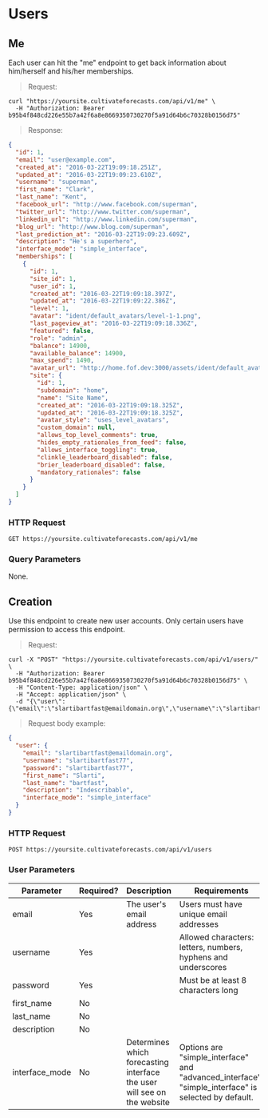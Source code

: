 
# Users

## Me

Each user can hit the "me" endpoint to get back information about him/herself and his/her memberships.

> Request:

```shell
curl "https://yoursite.cultivateforecasts.com/api/v1/me" \
  -H "Authorization: Bearer b95b4f848cd226e55b7a42f6a8e8669350730270f5a91d64b6c70328b0156d75"
```

> Response:

```json
{
  "id": 1,
  "email": "user@example.com",
  "created_at": "2016-03-22T19:09:18.251Z",
  "updated_at": "2016-03-22T19:09:23.610Z",
  "username": "superman",
  "first_name": "Clark",
  "last_name": "Kent",
  "facebook_url": "http://www.facebook.com/superman",
  "twitter_url": "http://www.twitter.com/superman",
  "linkedin_url": "http://www.linkedin.com/superman",
  "blog_url": "http://www.blog.com/superman",
  "last_prediction_at": "2016-03-22T19:09:23.609Z",
  "description": "He's a superhero",
  "interface_mode": "simple_interface",
  "memberships": [
    {
      "id": 1,
      "site_id": 1,
      "user_id": 1,
      "created_at": "2016-03-22T19:09:18.397Z",
      "updated_at": "2016-03-22T19:09:22.386Z",
      "level": 1,
      "avatar": "ident/default_avatars/level-1-1.png",
      "last_pageview_at": "2016-03-22T19:09:18.336Z",
      "featured": false,
      "role": "admin",
      "balance": 14900,
      "available_balance": 14900,
      "max_spend": 1490,
      "avatar_url": "http://home.fof.dev:3000/assets/ident/default_avatars/level-1-1-761e8eeca490d58a1f87dcba4f594064e92c579857cb9a4f8e71bf4427eff3d0.png",
      "site": {
        "id": 1,
        "subdomain": "home",
        "name": "Site Name",
        "created_at": "2016-03-22T19:09:18.325Z",
        "updated_at": "2016-03-22T19:09:18.325Z",
        "avatar_style": "uses_level_avatars",
        "custom_domain": null,
        "allows_top_level_comments": true,
        "hides_empty_rationales_from_feed": false,
        "allows_interface_toggling": true,
        "clinkle_leaderboard_disabled": false,
        "brier_leaderboard_disabled": false,
        "mandatory_rationales": false
      }
    }
  ]
}
```

### HTTP Request

`GET https://yoursite.cultivateforecasts.com/api/v1/me`

### Query Parameters

None.

## Creation

Use this endpoint to create new user accounts. Only certain users have permission to access this endpoint.

> Request:

```shell
curl -X "POST" "https://yoursite.cultivateforecasts.com/api/v1/users/" \
  -H "Authorization: Bearer b95b4f848cd226e55b7a42f6a8e8669350730270f5a91d64b6c70328b0156d75" \
  -H "Content-Type: application/json" \
  -H "Accept: application/json" \
  -d "{\"user\":{\"email\":\"slartibartfast@emaildomain.org\",\"username\":\"slartibartfast77\",\"password\":\"someamazingpassword\",\"first_name\":\"Slarti\",\"last_name\":\"bartfast\",\"description\":\"Indescribable\",\"interface_mode\":\"simple_interface\"}}"
```

> Request body example:

```json
{
  "user": {
    "email": "slartibartfast@emaildomain.org",
    "username": "slartibartfast77",
    "password": "slartibartfast77",
    "first_name": "Slarti",
    "last_name": "bartfast",
    "description": "Indescribable",
    "interface_mode": "simple_interface"
  }
}
```

### HTTP Request

`POST https://yoursite.cultivateforecasts.com/api/v1/users`


### User Parameters

Parameter | Required? | Description | Requirements
--------- | --------- | ----------- | ------------
email | Yes | The user's email address | Users must have unique email addresses
username | Yes | | Allowed characters: letters, numbers, hyphens and underscores
password | Yes | | Must be at least 8 characters long
first_name | No | |
last_name | No | |
description | No | |
interface_mode | No | Determines which forecasting interface the user will see on the website | Options are "simple_interface" and "advanced_interface". "simple_interface" is selected by default.